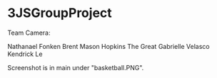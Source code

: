 # 3JSGroupProject

Team Camera:

Nathanael Fonken
Brent Mason Hopkins The Great
Gabrielle Velasco
Kendrick Le

Screenshot is in main under "basketball.PNG".
